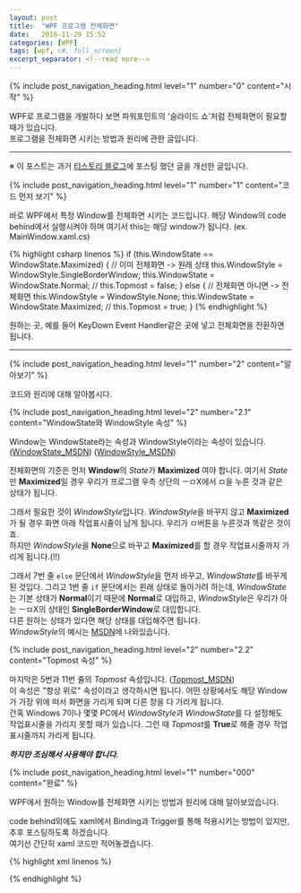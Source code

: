 ```yaml
---
layout: post
title:  "WPF 프로그램 전체화면"
date:   2016-11-29 15:52
categories: [WPF]
tags: [wpf, c#, full_screen]
excerpt_separator: <!--read more-->
---
```



<!-- header for toc -->
{% include post_navigation_heading.html level="1" number="0" content="시작" %}

WPF로 프로그램을 개발하다 보면 파워포인트의 '슬라이드 쇼'처럼 전체화면이 필요할 때가 있습니다.  
프로그램을 전체화면 시키는 방법과 원리에 관한 글입니다.
<!--read more-->

---

※ 이 포스트는 과거 [티스토리 블로그][Tistory-Post]에 포스팅 했던 글을 개선한 글입니다.


<!-- include for toc -->
{% include post_navigation_heading.html level="1" number="1" content="코드 먼저 보기" %}

바로 WPF에서 특정 Window를 전체화면 시키는 코드입니다.
해당 Window의 code behind에서 실행시켜야 하며 여기서 this는 해당 window가 됩니다. (ex. MainWindow.xaml.cs)

{% highlight csharp linenos %}
if (this.WindowState == WindowState.Maximized)
{ // 이미 전체화면 -> 원래 상태
  this.WindowStyle = WindowStyle.SingleBorderWindow;
  this.WindowState = WindowState.Normal;
  // this.Topmost = false;
}
else
{ // 전체화면 아니면 -> 전체화면
  this.WindowStyle = WindowStyle.None;
  this.WindowState = WindowState.Maximized;
  // this.Topmost = true;
}
{% endhighlight %}

원하는 곳, 예를 들어 KeyDown Event Handler같은 곳에 넣고 전체화면을 전환하면 됩니다.

---
<!-- include for toc -->
{% include post_navigation_heading.html level="1" number="2" content="알아보기" %}

코드와 원리에 대해 알아봅시다.


<!-- include for toc -->
{% include post_navigation_heading.html level="2" number="2.1" content="WindowState와 WindowStyle 속성" %}

Window는 WindowState라는 속성과 WindowStyle이라는 속성이 있습니다.  
([WindowState_MSDN][WindowState-MSDN])
([WindowStyle_MSDN][WindowStyle-MSDN])

전체화면의 기준은 먼저 **Window**의 *State*가 **Maximized** 여야 합니다.
여기서 *State*만 **Maximized**일 경우 우리가 프로그램 우측 상단의 ㅡㅁX에서 ㅁ을 누른 것과 같은 상태가 됩니다.

그래서 필요한 것이 *WindowStyle*입니다. *WindowStyle*을 바꾸지 않고 **Maximized**가 될 경우 화면 아래 작업표시줄이 남게 됩니다. 우리가 ㅁ버튼을 누른것과 똑같은 것이죠.  
하지만 *WindowStyle*을 **None**으로 바꾸고 **Maximized**를 할 경우 작업표시줄까지 가리게 됩니다.(!!)

그래서 7번 줄 `else` 문단에서 *WindowStyle*을 먼저 바꾸고, *WindowState*를 바꾸게 된 것입다.
그리고 1번 줄 `if` 문단에서는 윈래 상태로 돌아가려 하는데, *WindowState*는 기본 상태가 **Normal**이기 때문에 **Normal**로 대입하고, *WindowStyle*은 우리가 아는 ㅡㅁX의 상태인 **SingleBorderWindow**로 대입합니다.  
다른 원하는 상태가 있다면 해당 상태를 대입해주면 됩니다.  
*WindowStyle*의 예시는 [MSDN][WindowStyle-MSDN]에 나와있습니다.


<!-- include for toc -->
{% include post_navigation_heading.html level="2" number="2.2" content="Topmost 속성" %}

마지막은 5번과 11번 줄의 *Topmost* 속성입니다. ([Topmost_MSDN][Topmost-MSDN])  
이 속성은 "항상 위로" 속성이라고 생각하시면 됩니다. 어떤 상황에서도 해당 Window가 가장 위에 떠서 화면을 가리게 되며 다른 창을 다 가리게 됩니다.  
간혹 Windows 7이나 몇몇 PC에서 *WindowStyle*과 *WindowState*를 다 설정해도 작업표시줄을 가리지 못할 때가 있습니다. 그런 때 *Topmost*를 **True**로 해줄 경우 작업표시줄까지 가리게 됩니다.

***하지만 조심해서 사용해야 합니다.***


<!-- include for toc -->
{% include post_navigation_heading.html level="1" number="000" content="완료" %}

WPF에서 원하는 Window를 전체화면 시키는 방법과 원리에 대해 알아보았습니다.

code behind외에도 xaml에서 Binding과 Trigger를 통해 적용시키는 방법이 있지만, 추후 포스팅하도록 하겠습니다.  
여기선 간단히 xaml 코드만 적어놓겠습니다.

{% highlight xml linenos %}
<Style TargetType="{x:Type Window}">
    <Style.Triggers>
        <DataTrigger Binding="{Binding IsFullScreen}" Value="True">
            <Setter Property="WindowStyle" Value="None"/>
            <Setter Property="WindowState" Value="Maximized"/>
            <!--<Setter Property="Topmost" Value="True"/>-->
        </DataTrigger>
        <DataTrigger Binding="{Binding IsFullScreen}" Value="False">
            <Setter Property="WindowStyle" Value="SingleBorderWindow"/>
            <Setter Property="WindowState" Value="Normal"/>
            <!--<Setter Property="Topmost" Value="False"/>-->
        </DataTrigger>
    </Style.Triggers>
</Style>
{% endhighlight %}





[Tistory-Post]: https://gigong.tistory.com/28
[WindowState-MSDN]: https://docs.microsoft.com/ko-kr/dotnet/api/system.windows.window.windowstate
[WindowStyle-MSDN]: https://docs.microsoft.com/ko-kr/dotnet/api/system.windows.window.windowstyle
[Topmost-MSDN]: https://docs.microsoft.com/ko-kr/dotnet/api/system.windows.window.topmost